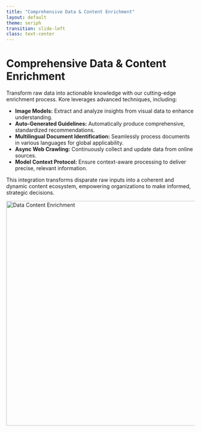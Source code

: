 ```yaml
---
title: "Comprehensive Data & Content Enrichment"
layout: default
theme: seriph
transition: slide-left
class: text-center
---
```


# Comprehensive Data & Content Enrichment

Transform raw data into actionable knowledge with our cutting-edge enrichment process. Kore leverages advanced techniques, including:

- **Image Models:** Extract and analyze insights from visual data to enhance understanding.
- **Auto-Generated Guidelines:** Automatically produce comprehensive, standardized recommendations.
- **Multilingual Document Identification:** Seamlessly process documents in various languages for global applicability.
- **Async Web Crawling:** Continuously collect and update data from online sources.
- **Model Context Protocol:** Ensure context-aware processing to deliver precise, relevant information.

This integration transforms disparate raw inputs into a coherent and dynamic content ecosystem, empowering organizations to make informed, strategic decisions.

<div v-click>
  <img src="../public/images/data-content-enrichment.png" alt="Data Content Enrichment" width="600" />
</div>

<!-- 
Speaker Notes:
This slide highlights how Kore converts raw data into actionable intelligence. The image models extract detailed insights from visual data, paving the way for auto-generated guidelines that standardize our recommendations. By incorporating multilingual document identification, the system efficiently processes international content.

Our asynchronous web crawling mechanism ensures data remains current by continuously gathering online information. The model context protocol further refines this process, delivering precise and contextually relevant outputs. Together, these capabilities build a robust framework for data enrichment, driving improved decision-making and operational excellence.
-->